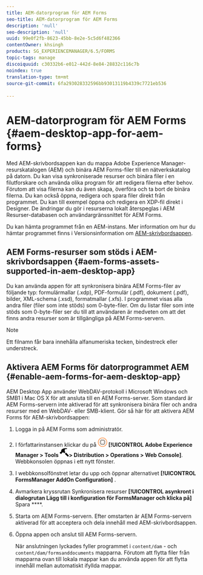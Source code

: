 ```yaml
---
title: AEM-datorprogram för AEM Forms
seo-title: AEM-datorprogram för AEM Forms
description: 'null'
seo-description: 'null'
uuid: 99e0f2fb-8623-45bb-8e2e-5c5d6f482366
contentOwner: khsingh
products: SG_EXPERIENCEMANAGER/6.5/FORMS
topic-tags: manage
discoiquuid: c30332b6-e012-442d-8e84-28832c116c7b
noindex: true
translation-type: tm+mt
source-git-commit: 6fa293028332596bb93013119b4339c7721eb536

---
```



# AEM-datorprogram för AEM Forms {#aem-desktop-app-for-aem-forms}

Med AEM-skrivbordsappen kan du mappa Adobe Experience Manager-resurskatalogen (AEM) och binära AEM Forms-filer till en nätverkskatalog på datorn. Du kan visa synkroniserade resurser och binära filer i en filutforskare och använda olika program för att redigera filerna efter behov. Förutom att visa filerna kan du även skapa, överföra och ta bort de binära filerna. Du kan också öppna, redigera och spara filer direkt från programmet. Du kan till exempel öppna och redigera en XDP-fil direkt i Designer. De ändringar du gör i resurserna lokalt återspeglas i AEM Resurser-databasen och användargränssnittet för AEM Forms.

Du kan hämta programmet från en AEM-instans. Mer information om hur du hämtar programmet finns i Versionsinformation om [AEM-skrivbordsappen](https://helpx.adobe.com/experience-manager/desktop-app/release-notes.html).

## AEM Forms-resurser som stöds i AEM-skrivbordsappen {#aem-forms-assets-supported-in-aem-desktop-app}

Du kan använda appen för att synkronisera binära AEM Forms-filer av följande typ: formulärmallar (.xdp), PDF-formulär (.pdf), dokument (.pdf), bilder, XML-schema (.xsd), formatmallar (.xfs). I programmet visas alla andra filer (filer som inte stöds) som 0-byte-filer. Om du listar filer som inte stöds som 0-byte-filer ser du till att användaren är medveten om att det finns andra resurser som är tillgängliga på AEM Forms-servern.

>[!NOTE]
>
>Ett filnamn får bara innehålla alfanumeriska tecken, bindestreck eller understreck.

## Aktivera AEM Forms för datorprogrammet AEM {#enable-aem-forms-for-aem-desktop-app}

AEM Desktop App använder WebDAV-protokoll i Microsoft Windows och SMB1 i Mac OS X för att ansluta till en AEM Forms-server. Som standard är AEM Forms-servern inte aktiverad för att synkronisera binära filer och andra resurser med en WebDAV- eller SMB-klient. Gör så här för att aktivera AEM Forms för AEM-skrivbordsappen:

1. Logga in på AEM Forms som administratör.
1. I författarinstansen klickar du på ![adobeexperienceManager](assets/adobeexperiencemanager.png) **[!UICONTROL Adobe Experience Manager > Tools **![hammer](assets/hammer.png)**> Distribution > Operations > Web Console]**. Webbkonsolen öppnas i ett nytt fönster.
1. I webbkonsolfönstret letar du upp och öppnar alternativet **[!UICONTROL FormsManager AddOn Configuration]** .
1. Avmarkera kryssrutan Synkronisera resurser **[!UICONTROL asynkront i dialogrutan Lägg till i konfiguration för FormsManager och klicka på]** Spara ****.
1. Starta om AEM Forms-servern. Efter omstarten är AEM Forms-servern aktiverad för att acceptera och dela innehåll med AEM-skrivbordsappen.
1. Öppna appen och anslut till AEM Forms-servern.

   När anslutningen lyckades fyller programmet i `content/dam` - och `content/dam/formsanddocuments` mapparna. Förutom att flytta filer från mapparna ovan till lokala mappar kan du använda appen för att flytta innehåll mellan automatiskt ifyllda mappar.

